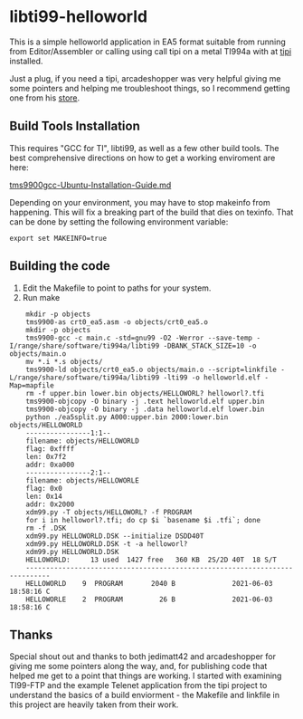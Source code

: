 # libti99-helloworld

This is a simple helloworld application in EA5 format suitable from running from Editor/Assembler or calling using call tipi on a metal TI994a with at [tipi](https://github.com/jedimatt42/tipi/wiki) installed. 

Just a plug, if you need a tipi, arcadeshopper was very helpful giving me some pointers and helping me troubleshoot things, so I recommend getting one from his [store](https://www.arcadeshopper.com/wp/store/#!//p/103690282).
## Build Tools Installation

This requires "GCC for TI", libti99, as well as a few other build tools. The best comprehensive directions on how to get a working enviroment are here:

[tms9900gcc-Ubuntu-Installation-Guide.md](https://atariage.com/forums/topic/164295-gcc-for-the-ti/page/24/?tab=comments#comment-4776745)

Depending on your environment, you may have to stop makeinfo from happening. This will fix a breaking part of the build that dies on texinfo. That can be done by setting the following environment variable:
  
    export set MAKEINFO=true

## Building the code

1. Edit the Makefile to point to paths for your system.
2. Run make

```
    mkdir -p objects
    tms9900-as crt0_ea5.asm -o objects/crt0_ea5.o
    mkdir -p objects
    tms9900-gcc -c main.c -std=gnu99 -O2 -Werror --save-temp -I/range/share/software/ti994a/libti99 -DBANK_STACK_SIZE=10 -o objects/main.o
    mv *.i *.s objects/
    tms9900-ld objects/crt0_ea5.o objects/main.o --script=linkfile -L/range/share/software/ti994a/libti99 -lti99 -o helloworld.elf -Map=mapfile
    rm -f upper.bin lower.bin objects/HELLOWORL? helloworl?.tfi
    tms9900-objcopy -O binary -j .text helloworld.elf upper.bin
    tms9900-objcopy -O binary -j .data helloworld.elf lower.bin
    python ./ea5split.py A000:upper.bin 2000:lower.bin objects/HELLOWORLD
    ----------------1:1--
    filename: objects/HELLOWORLD
    flag: 0xffff
    len: 0x7f2
    addr: 0xa000
    ----------------2:1--
    filename: objects/HELLOWORLE
    flag: 0x0
    len: 0x14
    addr: 0x2000
    xdm99.py -T objects/HELLOWORL? -f PROGRAM
    for i in helloworl?.tfi; do cp $i `basename $i .tfi`; done
    rm -f .DSK
    xdm99.py HELLOWORLD.DSK --initialize DSDD40T
    xdm99.py HELLOWORLD.DSK -t -a helloworl?
    xdm99.py HELLOWORLD.DSK
    HELLOWORLD:     13 used  1427 free   360 KB  2S/2D 40T  18 S/T
    ----------------------------------------------------------------------------
    HELLOWORLD    9  PROGRAM       2040 B              2021-06-03 18:58:16 C   
    HELLOWORLE    2  PROGRAM         26 B              2021-06-03 18:58:16 C   
```

## Thanks

Special shout out and thanks to both jedimatt42 and arcadeshopper for giving me some pointers along the way, and, for publishing code that helped me get to a point that things are working. I started with examining TI99-FTP and the example Telenet application from the tipi project to understand the basics of a build enviorment - the Makefile and linkfile in this project are heavily taken from their work.

